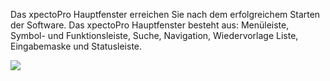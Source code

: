 Das xpectoPro Hauptfenster erreichen Sie nach dem erfolgreichem Starten der Software. 
Das xpectoPro Hauptfenster besteht aus: Menüleiste, Symbol- und Funktionsleiste, Suche, Navigation, Wiedervorlage Liste, Eingabemaske und Statusleiste.

![](http://xpecto.github.io/docs/img/img_1442995255290.png)

